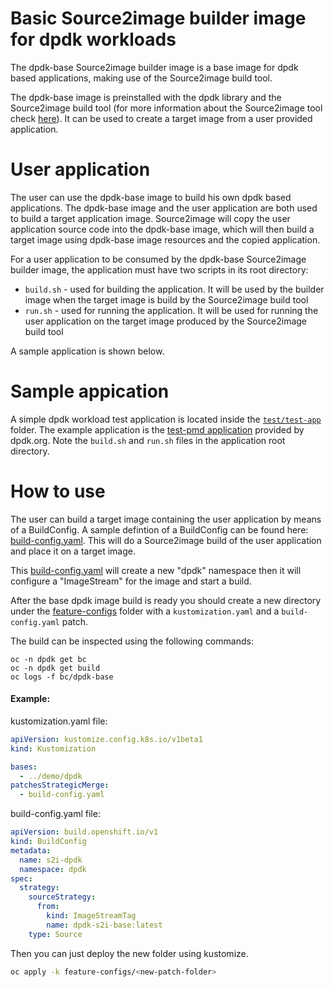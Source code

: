
# Basic Source2image builder image for dpdk workloads

The dpdk-base Source2image builder image is a base image for dpdk based applications, making use of the Source2image build tool.

The dpdk-base image is preinstalled with the dpdk library and the Source2image build tool (for more information about the Source2image tool check [here](https://github.com/openshift/source-to-image)). It can be used to create a target image from a user provided application.

# User application

The user can use the dpdk-base image to build his own dpdk based applications.
The dpdk-base image and the user application are both used to build a target application image. Source2image will copy the user application source code into the dpdk-base image, which will then build a target image using dpdk-base image resources and the copied application.

For a user application to be consumed by the dpdk-base Source2image builder image, the application must have two scripts in its root directory:
 - `build.sh` - used for building the application. It will be used by the builder image when the target image is build by the Source2image build tool
 - `run.sh` - used for running the application. It will be used for running the user application on the target image produced by the Source2image build tool

A sample application is shown below.

# Sample appication

A simple dpdk workload test application is located inside the [`test/test-app`](https://github.com/openshift-kni/cnf-features-deploy/tree/master/tools/s2i-dpdk/test/test-app) folder.
The example application is the [test-pmd application](https://doc.dpdk.org/guides/testpmd_app_ug/) provided by dpdk.org.
Note the `build.sh` and `run.sh` files in the application root directory.

# How to use

The user can build a target image containing the user application by means of a BuildConfig. A sample defintion of a BuildConfig can be found here: [build-config.yaml](base-image/build-config.yaml). This will do a Source2image build of the user application and place it on a target image.


This [build-config.yaml](base-image/build-config.yaml) will create a new "dpdk" namespace then it will configure a "ImageStream" for the image and start a build. 

After the base dpdk image build is ready you should create a new directory under the [feature-configs](../../feature-configs/) folder
with a `kustomization.yaml` and a `build-config.yaml` patch.

The build can be inspected using the following commands:

```
oc -n dpdk get bc
oc -n dpdk get build
oc logs -f bc/dpdk-base
```

#### Example:

kustomization.yaml file:

```yaml
apiVersion: kustomize.config.k8s.io/v1beta1
kind: Kustomization

bases:
  - ../demo/dpdk
patchesStrategicMerge:
  - build-config.yaml
``` 

build-config.yaml file:

```yaml
apiVersion: build.openshift.io/v1
kind: BuildConfig
metadata:
  name: s2i-dpdk
  namespace: dpdk
spec:
  strategy:
    sourceStrategy:
      from:
        kind: ImageStreamTag
        name: dpdk-s2i-base:latest
    type: Source
```

Then you can just deploy the new folder using kustomize.

```bash
oc apply -k feature-configs/<new-patch-folder>
```